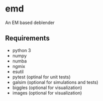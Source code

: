 # emd
An EM based deblender

## Requirements

- python 3
- numpy
- numba
- ngmix
- esutil
- pytest (optinal for unit tests)
- galsim (optional for simulations and tests)
- biggles (optional for visualization)
- images (optional for visualization)
